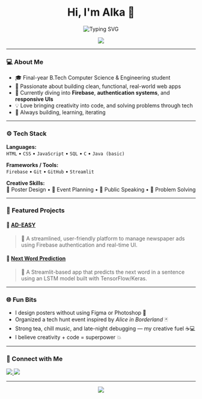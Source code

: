 <h1 align="center">Hi, I'm Alka 👋</h1>

<p align="center">
  <img src="https://readme-typing-svg.demolab.com?font=Fira+Code&size=24&duration=2500&pause=1000&center=true&vCenter=true&width=900&lines=Crafting+real-world+web+apps+with+tech+%26+clarity;Exploring+Firebase+and+Frontend+magic;Learning+%7C+Building+%7C+Creating;Open+source+enthusiast+%F0%9F%92%BB" alt="Typing SVG" />
</p>

<p align="center">
  <img src="https://capsule-render.vercel.app/api?type=waving&color=0:0f2027,100:2c5364&height=140&section=header&text=Welcome%20to%20My%20GitHub!&fontColor=ffffff&fontSize=36&animation=fadeIn&fontAlignY=35" />
</p>

---

### 💻 About Me

- 🎓 Final-year B.Tech Computer Science & Engineering student  
- 🧠 Passionate about building clean, functional, real-world web apps  
- 🔐 Currently diving into **Firebase**, **authentication systems**, and **responsive UIs**  
- 💡 Love bringing creativity into code, and solving problems through tech  
- 🔄 Always building, learning, iterating

---

### ⚙️ Tech Stack

**Languages:**  
`HTML` • `CSS` • `JavaScript` • `SQL` • `C` • `Java (basic)`

**Frameworks / Tools:**  
`Firebase` • `Git` • `GitHub` • `Streamlit`

**Creative Skills:**  
🎨 Poster Design • 📅 Event Planning • 🎤 Public Speaking • 🧠 Problem Solving

---

### 🚀 Featured Projects

#### 🔹 [AD-EASY](https://github.com/Alkanoble/AD_EASY)  
> 📰 A streamlined, user-friendly platform to manage newspaper ads using Firebase authentication and real-time UI.

#### 🔹 [Next Word Prediction](https://github.com/Alkanoble/Next-Word-Prediction)  
> 🤖 A Streamlit-based app that predicts the next word in a sentence using an LSTM model built with TensorFlow/Keras.

---

### 🌐 Fun Bits

- I design posters without using Figma or Photoshop 👀  
- Organized a tech hunt event inspired by *Alice in Borderland* 🃏  
- Strong tea, chill music, and late-night debugging — my creative fuel ☕💻  
- I believe creativity + code = superpower 💥  

---

### 🔗 Connect with Me

<p align="left">
  <a href="https://www.linkedin.com/in/alka-noble/" target="_blank">
    <img src="https://img.shields.io/badge/LinkedIn-0A66C2?style=for-the-badge&logo=linkedin&logoColor=white" />
  </a>
  <a href="https://github.com/Alkanoble" target="_blank">
    <img src="https://img.shields.io/badge/GitHub-171515?style=for-the-badge&logo=github&logoColor=white" />
  </a>
</p>

---

<p align="center">
  <img src="https://capsule-render.vercel.app/api?type=waving&color=0:2c5364,100:0f2027&height=120&section=footer"/>
</p>
